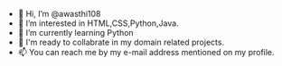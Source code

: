 - 👋 Hi, I’m @awasthi108
- 👀 I’m interested in HTML,CSS,Python,Java.
- 🌱 I’m currently learning Python
- 💞️ I'm ready to collabrate in my domain related projects.
- 📫 You can reach me by my e-mail address mentioned on my profile.

<!---
awasthi108/awasthi108 is a ✨ special ✨ repository because its `README.md` (this file) appears on your GitHub profile.
You can click the Preview link to take a look at your changes.
--->
